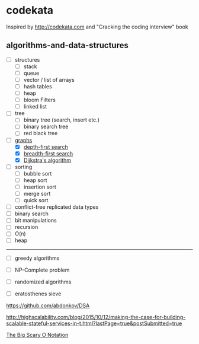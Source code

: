 # codekata

Inspired by http://codekata.com and "Cracking the coding interview" book

## algorithms-and-data-structures

- [ ] structures
  - [ ] stack
  - [ ] queue
  - [ ] vector / list of arrays
  - [ ] hash tables
  - [ ] heap
  - [ ] bloom Filters
  - [ ] linked list
- [ ] tree
  - [ ] binary tree (search, insert etc.)
  - [ ] binary search tree
  - [ ] red black tree
- [ ] [graphs](https://github.com/MaximTkachenko/codekata/tree/master/src/graph)
  - [x] [depth-first search](https://github.com/MaximTkachenko/codekata/blob/master/src/graph/Core/Search/DepthFirstSearch.cs)
  - [x] [breadth-first search](https://github.com/MaximTkachenko/codekata/blob/master/src/graph/Core/Search/BreadthFirstSearch.cs)
  - [x] [Dijkstra's algorithm](https://github.com/MaximTkachenko/codekata/blob/master/src/graph/Core/Search/DijkstraAlgorithm.cs)
- [ ] sorting
  - [ ] bubble sort
  - [ ] heap sort
  - [ ] insertion sort
  - [ ] merge sort
  - [ ] quick sort
- [ ] conflict-free replicated data types 
- [ ] binary search
- [ ] bit manipulations
- [ ] recursion
- [ ] O(n)
- [ ] heap
---------------------------------------------
- [ ] greedy algorithms
- [ ] NP-Complete problem
- [ ] randomized algorithms
- [ ] eratosthenes sieve


https://github.com/abdonkov/DSA

http://highscalability.com/blog/2015/10/12/making-the-case-for-building-scalable-stateful-services-in-t.html?lastPage=true&postSubmitted=true

[The Big Scary O Notation](https://medium.com/omarelgabrys-blog/the-big-scary-o-notation-ce9352d827ce)
